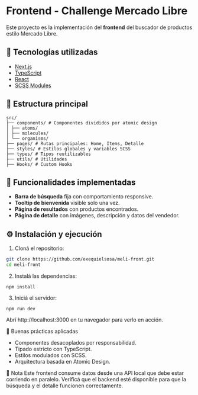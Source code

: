 # Frontend - Challenge Mercado Libre

Este proyecto es la implementación del **frontend** del buscador de productos estilo Mercado Libre.

## 🚀 Tecnologías utilizadas

- [Next.js](https://nextjs.org/)
- [TypeScript](https://www.typescriptlang.org/)
- [React](https://reactjs.org/)
- [SCSS Modules](https://sass-lang.com/)

## 📁 Estructura principal

```
src/
├── components/ # Componentes divididos por atomic design
│ ├── atoms/
│ ├── molecules/
│ └── organisms/
├── pages/ # Rutas principales: Home, Items, Detalle
├── styles/ # Estilos globales y variables SCSS
├── types/ # Tipos reutilizables
├── utils/ # Utilidades
├── Hooks/ # Custom Hooks
```


## 🧪 Funcionalidades implementadas

- **Barra de búsqueda** fija con comportamiento responsive.
- **Tooltip de bienvenida** visible solo una vez.
- **Página de resultados** con productos encontrados.
- **Página de detalle** con imágenes, descripción y datos del vendedor.

## ⚙️ Instalación y ejecución

1. Cloná el repositorio:

```bash
git clone https://github.com/exequielsosa/meli-front.git
cd meli-front
```

2. Instalá las dependencias:
```
npm install
``` 

3. Iniciá el servidor:
```
npm run dev
```

Abrí http://localhost:3000 en tu navegador para verlo en acción.

🧠 Buenas prácticas aplicadas
- Componentes desacoplados por responsabilidad.
- Tipado estricto con TypeScript.
- Estilos modulados con SCSS.
- Arquitectura basada en Atomic Design.

📌 Nota
Este frontend consume datos desde una API local que debe estar corriendo en paralelo. Verificá que el backend esté disponible para que la búsqueda y el detalle funcionen correctamente.
